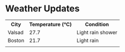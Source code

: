 # Weather Updates

<!-- WEATHER-UPDATE-START -->
<table><tr><th>City</th><th>Temperature (°C)</th><th>Condition</th></tr><tr><td>Valsad</td><td>27.7</td><td>Light rain shower</td></tr><tr><td>Boston</td><td>21.7</td><td>Light rain</td></tr><tr><td></td><td></td><td></td></tr></table>
<!-- WEATHER-UPDATE-END -->
